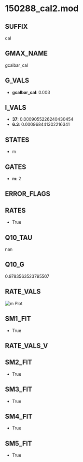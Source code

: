 # 150288_cal2.mod

## SUFFIX

cal

## GMAX_NAME

gcalbar_cal

## G_VALS

- **gcalbar_cal**: 0.003

## I_VALS

- **37**: 0.0009055226240430454
- **6.3**: 0.000968441302216341

## STATES

- m

## GATES

- **m**: 2

## ERROR_FLAGS


## RATES

- True

## Q10_TAU

nan

## Q10_G

0.9783563523795507

## RATE_VALS

![m Plot](/Users/pbozelos/Dropbox/icg-Chai-Panos/supermodels/output_markdown_files/Ca/150288_cal2.mod/images/m.png)

## SM1_FIT

- True

## RATE_VALS_V

## SM2_FIT

- True

## SM3_FIT

- True

## SM4_FIT

- True

## SM5_FIT

- True

